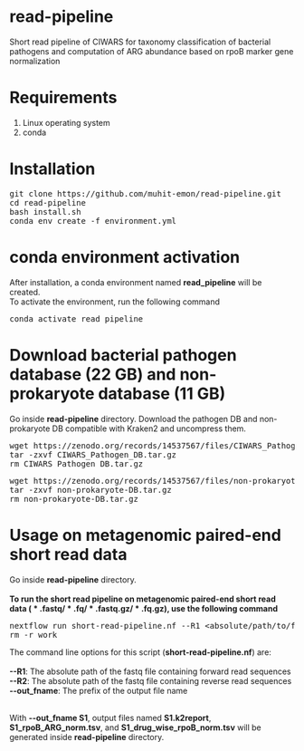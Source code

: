 # read-pipeline
Short read pipeline of CIWARS for taxonomy classification of bacterial pathogens and computation of ARG abundance based on rpoB marker gene normalization
# Requirements
<ol>
  <li>Linux operating system</li>
  <li>conda</li>
</ol>

# Installation
<pre>
git clone https://github.com/muhit-emon/read-pipeline.git
cd read-pipeline
bash install.sh
conda env create -f environment.yml
</pre>
# conda environment activation
After installation, a conda environment named <b>read_pipeline</b> will be created.<br>
To activate the environment, run the following command <br>
<pre>
conda activate read_pipeline
</pre>

# Download bacterial pathogen database (22 GB) and non-prokaryote database (11 GB)
Go inside <b>read-pipeline</b> directory. Download the pathogen DB and non-prokaryote DB compatible with Kraken2 and uncompress them.
<pre>
wget https://zenodo.org/records/14537567/files/CIWARS_Pathogen_DB.tar.gz
tar -zxvf CIWARS_Pathogen_DB.tar.gz
rm CIWARS_Pathogen_DB.tar.gz
</pre>

<pre>
wget https://zenodo.org/records/14537567/files/non-prokaryote-DB.tar.gz
tar -zxvf non-prokaryote-DB.tar.gz
rm non-prokaryote-DB.tar.gz
</pre>

# Usage on metagenomic paired-end short read data
Go inside <b>read-pipeline</b> directory. <br> <br>
<b>To run the short read pipeline on metagenomic paired-end short read data (<span> &#42; </span>.fastq/<span> &#42; </span>.fq/<span> &#42; </span>.fastq.gz/<span> &#42; </span>.fq.gz), use the following command</b> <br>
<pre>
nextflow run short-read-pipeline.nf --R1 &ltabsolute/path/to/forward/read/file&gt --R2 &ltabsolute/path/to/reverse/read/file&gt --out_fname &ltprefix of output file name&gt
rm -r work
</pre>
The command line options for this script (<b>short-read-pipeline.nf</b>) are: <br><br>
<b>--R1</b>: The absolute path of the fastq file containing forward read sequences <br>
<b>--R2</b>: The absolute path of the fastq file containing reverse read sequences <br>
<b>--out_fname</b>: The prefix of the output file name <br><br>

With <b>--out_fname S1</b>, output files named <b>S1.k2report</b>, <b>S1_rpoB_ARG_norm.tsv</b>, and <b>S1_drug_wise_rpoB_norm.tsv</b> will be generated inside <b>read-pipeline</b> directory. <br><br>

